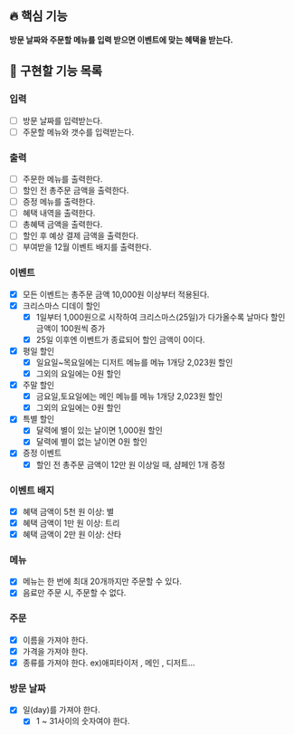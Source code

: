 ## 🔥 핵심 기능

**방문 날짜와 주문할 메뉴를 입력 받으면 이벤트에 맞는 혜택을 받는다.**

## 🎄 구현할 기능 목록

### 입력

- [ ] 방문 날짜를 입력받는다.
- [ ] 주문할 메뉴와 갯수를 입력받는다.

### 출력

- [ ] 주문한 메뉴를 출력한다.
- [ ] 할인 전 총주문 금액을 출력한다.
- [ ] 증정 메뉴를 출력한다.
- [ ] 혜택 내역을 출력한다.
- [ ] 총혜택 금액을 출력한다.
- [ ] 할인 후 예상 결제 금액을 출력한다.
- [ ] 부여받을 12월 이벤트 배지를 출력한다.

### 이벤트
- [x] 모든 이벤트는 총주문 금액 10,000원 이상부터 적용된다.
- [x] 크리스마스 디데이 할인
    - [x] 1일부터 1,000원으로 시작하여 크리스마스(25일)가 다가올수록 날마다 할인 금액이 100원씩 증가
    - [x] 25일 이후엔 이벤트가 종료되어 할인 금액이 0이다.
- [x] 평일 할인
    - [x] 일요일~목요일에는 디저트 메뉴를 메뉴 1개당 2,023원 할인
    - [x] 그외의 요일에는 0원 할인
- [x] 주말 할인
    - [x] 금요일,토요일에는 메인 메뉴를 메뉴 1개당 2,023원 할인
    - [x] 그외의 요일에는 0원 할인
- [x] 특별 할인
    - [x] 달력에 별이 있는 날이면 1,000원 할인
    - [x] 달력에 별이 없는 날이면 0원 할인
- [x] 증정 이벤트
    - [x] 할인 전 총주문 금액이 12만 원 이상일 때, 샴페인 1개 증정

### 이벤트 배지

- [x] 혜택 금액이 5천 원 이상: 별
- [x] 혜택 금액이 1만 원 이상: 트리
- [x] 혜택 금액이 2만 원 이상: 산타

### 메뉴

- [x] 메뉴는 한 번에 최대 20개까지만 주문할 수 있다.
- [x] 음료만 주문 시, 주문할 수 없다.

### 주문

- [x] 이름을 가져야 한다.
- [x] 가격을 가져야 한다.
- [x] 종류를 가져야 한다. ex)애피타이저 , 메인 , 디저트...

### 방문 날짜

- [x] 일(day)를 가져야 한다.
    - [x] 1 ~ 31사이의 숫자여야 한다.